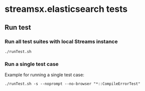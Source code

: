# streamsx.elasticsearch tests

## Run test

### Run all test suites with local Streams instance

    ./runTest.sh

### Run a single test case

Example for running a single test case: 

    ./runTest.sh -s --noprompt --no-browser "*::CompileErrorTest"




